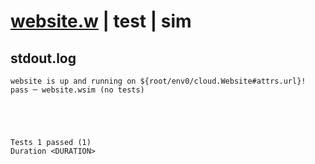 # [website.w](../../../../examples/tests/valid/website.w) | test | sim

## stdout.log
```log
website is up and running on ${root/env0/cloud.Website#attrs.url}!
pass ─ website.wsim (no tests)
 




Tests 1 passed (1) 
Duration <DURATION>

```


